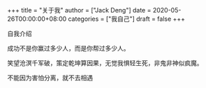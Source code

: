 +++
title = "关于我"
author = ["Jack Deng"]
date = 2020-05-26T00:00:00+08:00
categories = ["我自己"]
draft = false
+++

自我介绍
<!--more-->
成功不是你赢过多少人，而是你帮过多少人。

笑望沧溟千军破，策定乾坤算因果，无觉我惧轻生死，非鬼非神似疯魔。

不能因为害怕分离，就不去相遇

